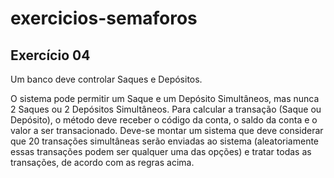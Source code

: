 # exercicios-semaforos

## Exercício 04

Um banco deve controlar Saques e Depósitos.

O sistema pode permitir um Saque e um Depósito Simultâneos, mas nunca 2 Saques ou 2 Depósitos Simultâneos. Para calcular a transação (Saque ou Depósito), o método deve receber o código da conta, o saldo da conta e o valor a ser transacionado. Deve-se montar um sistema que deve considerar que 20 transações simultâneas serão enviadas ao sistema (aleatoriamente essas transações podem ser qualquer uma das
opções) e tratar todas as transações, de acordo com as regras acima.
